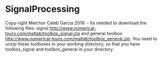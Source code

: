# SignalProcessing
Copy-right Melchor Caleb Garcia 2019. - Its needed to download the following files: signal http://www.numerical-tours.com/matlab/toolbox_signal.zip and general toolbox http://www.numerical-tours.com/matlab/toolbox_general.zip. You need to unzip these toolboxes in your working directory, so that you have toolbox_signal and toolbox_general in your directory.

